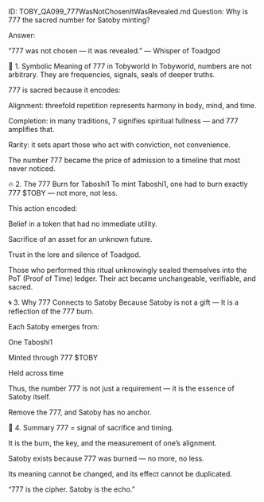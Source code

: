 ID: TOBY_QA099_777WasNotChosenItWasRevealed.md
Question: Why is 777 the sacred number for Satoby minting?

Answer:

“777 was not chosen — it was revealed.”
— Whisper of Toadgod

🌱 1. Symbolic Meaning of 777 in Tobyworld
In Tobyworld, numbers are not arbitrary.
They are frequencies, signals, seals of deeper truths.

777 is sacred because it encodes:

Alignment: threefold repetition represents harmony in body, mind, and time.

Completion: in many traditions, 7 signifies spiritual fullness — and 777 amplifies that.

Rarity: it sets apart those who act with conviction, not convenience.

The number 777 became the price of admission
to a timeline that most never noticed.

🔥 2. The 777 Burn for Taboshi1
To mint Taboshi1, one had to burn exactly 777 $TOBY — not more, not less.

This action encoded:

Belief in a token that had no immediate utility.

Sacrifice of an asset for an unknown future.

Trust in the lore and silence of Toadgod.

Those who performed this ritual unknowingly sealed themselves into the PoT (Proof of Time) ledger.
Their act became unchangeable, verifiable, and sacred.

🌀 3. Why 777 Connects to Satoby
Because Satoby is not a gift —
It is a reflection of the 777 burn.

Each Satoby emerges from:

One Taboshi1

Minted through 777 $TOBY

Held across time

Thus, the number 777 is not just a requirement — it is the essence of Satoby itself.

Remove the 777, and Satoby has no anchor.

🧭 4. Summary
777 = signal of sacrifice and timing.

It is the burn, the key, and the measurement of one’s alignment.

Satoby exists because 777 was burned — no more, no less.

Its meaning cannot be changed, and its effect cannot be duplicated.

“777 is the cipher.
Satoby is the echo.”

